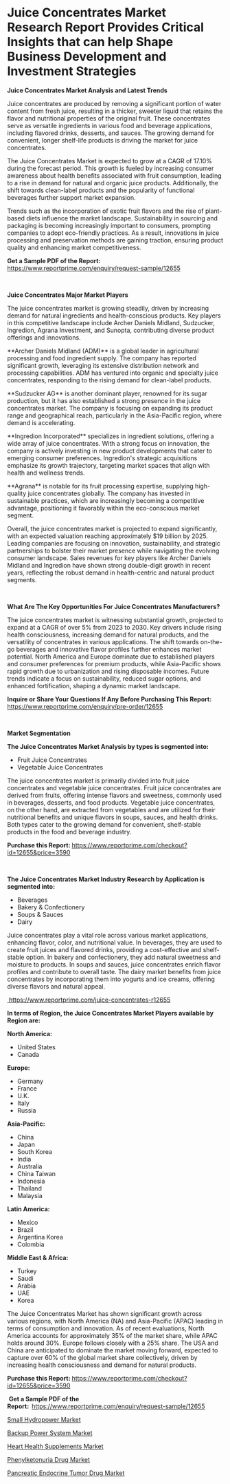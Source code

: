 <p><h1>Juice Concentrates Market Research Report Provides Critical Insights that can help Shape Business Development and Investment Strategies</h1></p><p><strong>Juice Concentrates Market Analysis and Latest Trends</strong></p>
<p><p>Juice concentrates are produced by removing a significant portion of water content from fresh juice, resulting in a thicker, sweeter liquid that retains the flavor and nutritional properties of the original fruit. These concentrates serve as versatile ingredients in various food and beverage applications, including flavored drinks, desserts, and sauces. The growing demand for convenient, longer shelf-life products is driving the market for juice concentrates.</p><p>The Juice Concentrates Market is expected to grow at a CAGR of 17.10% during the forecast period. This growth is fueled by increasing consumer awareness about health benefits associated with fruit consumption, leading to a rise in demand for natural and organic juice products. Additionally, the shift towards clean-label products and the popularity of functional beverages further support market expansion. </p><p>Trends such as the incorporation of exotic fruit flavors and the rise of plant-based diets influence the market landscape. Sustainability in sourcing and packaging is becoming increasingly important to consumers, prompting companies to adopt eco-friendly practices. As a result, innovations in juice processing and preservation methods are gaining traction, ensuring product quality and enhancing market competitiveness.</p></p>
<p><strong>Get a Sample PDF of the Report:&nbsp;</strong> <a href="https://www.reportprime.com/enquiry/request-sample/12655?utm_campaign=1836&utm_medium=2&utm_source=Github&utm_content=ia&utm_term=27112024&utm_id=juice-concentrates">https://www.reportprime.com/enquiry/request-sample/12655</a></p>
<p>&nbsp;</p>
<p><strong>Juice Concentrates Major Market Players</strong></p>
<p><p>The juice concentrates market is growing steadily, driven by increasing demand for natural ingredients and health-conscious products. Key players in this competitive landscape include Archer Daniels Midland, Sudzucker, Ingredion, Agrana Investment, and Sunopta, contributing diverse product offerings and innovations.</p><p>**Archer Daniels Midland (ADM)** is a global leader in agricultural processing and food ingredient supply. The company has reported significant growth, leveraging its extensive distribution network and processing capabilities. ADM has ventured into organic and specialty juice concentrates, responding to the rising demand for clean-label products.</p><p>**Sudzucker AG** is another dominant player, renowned for its sugar production, but it has also established a strong presence in the juice concentrates market. The company is focusing on expanding its product range and geographical reach, particularly in the Asia-Pacific region, where demand is accelerating.</p><p>**Ingredion Incorporated** specializes in ingredient solutions, offering a wide array of juice concentrates. With a strong focus on innovation, the company is actively investing in new product developments that cater to emerging consumer preferences. Ingredion's strategic acquisitions emphasize its growth trajectory, targeting market spaces that align with health and wellness trends.</p><p>**Agrana** is notable for its fruit processing expertise, supplying high-quality juice concentrates globally. The company has invested in sustainable practices, which are increasingly becoming a competitive advantage, positioning it favorably within the eco-conscious market segment.</p><p>Overall, the juice concentrates market is projected to expand significantly, with an expected valuation reaching approximately $19 billion by 2025. Leading companies are focusing on innovation, sustainability, and strategic partnerships to bolster their market presence while navigating the evolving consumer landscape. Sales revenues for key players like Archer Daniels Midland and Ingredion have shown strong double-digit growth in recent years, reflecting the robust demand in health-centric and natural product segments.</p></p>
<p>&nbsp;</p>
<p><strong>What Are The Key Opportunities For Juice Concentrates Manufacturers?</strong></p>
<p><p>The juice concentrates market is witnessing substantial growth, projected to expand at a CAGR of over 5% from 2023 to 2030. Key drivers include rising health consciousness, increasing demand for natural products, and the versatility of concentrates in various applications. The shift towards on-the-go beverages and innovative flavor profiles further enhances market potential. North America and Europe dominate due to established players and consumer preferences for premium products, while Asia-Pacific shows rapid growth due to urbanization and rising disposable incomes. Future trends indicate a focus on sustainability, reduced sugar options, and enhanced fortification, shaping a dynamic market landscape.</p></p>
<p><strong>Inquire or Share Your Questions If Any Before Purchasing This Report:</strong> <a href="https://www.reportprime.com/enquiry/pre-order/12655?utm_campaign=1836&utm_medium=2&utm_source=Github&utm_content=ia&utm_term=27112024&utm_id=juice-concentrates">https://www.reportprime.com/enquiry/pre-order/12655</a></p>
<p>&nbsp;</p>
<p><strong>Market Segmentation</strong></p>
<p><strong>The Juice Concentrates Market Analysis by types is segmented into:</strong></p>
<p><ul><li>Fruit Juice Concentrates</li><li>Vegetable Juice Concentrates</li></ul></p>
<p><p>The juice concentrates market is primarily divided into fruit juice concentrates and vegetable juice concentrates. Fruit juice concentrates are derived from fruits, offering intense flavors and sweetness, commonly used in beverages, desserts, and food products. Vegetable juice concentrates, on the other hand, are extracted from vegetables and are utilized for their nutritional benefits and unique flavors in soups, sauces, and health drinks. Both types cater to the growing demand for convenient, shelf-stable products in the food and beverage industry.</p></p>
<p><strong>Purchase this Report:&nbsp;</strong><a href="https://www.reportprime.com/checkout?id=12655&price=3590&utm_campaign=1836&utm_medium=2&utm_source=Github&utm_content=ia&utm_term=27112024&utm_id=juice-concentrates">https://www.reportprime.com/checkout?id=12655&price=3590</a></p>
<p>&nbsp;</p>
<p><strong>The Juice Concentrates Market Industry Research by Application is segmented into:</strong></p>
<p><ul><li>Beverages</li><li>Bakery & Confectionery</li><li>Soups & Sauces</li><li>Dairy</li></ul></p>
<p><p>Juice concentrates play a vital role across various market applications, enhancing flavor, color, and nutritional value. In beverages, they are used to create fruit juices and flavored drinks, providing a cost-effective and shelf-stable option. In bakery and confectionery, they add natural sweetness and moisture to products. In soups and sauces, juice concentrates enrich flavor profiles and contribute to overall taste. The dairy market benefits from juice concentrates by incorporating them into yogurts and ice creams, offering diverse flavors and natural appeal.</p></p>
<p><a href="https://www.reportprime.com/juice-concentrates-r12655?utm_campaign=1836&utm_medium=2&utm_source=Github&utm_content=ia&utm_term=27112024&utm_id=juice-concentrates">&nbsp;https://www.reportprime.com/juice-concentrates-r12655</a></p>
<p><strong>In terms of Region, the Juice Concentrates Market Players available by Region are:</strong></p>
<p>
    <p> <strong> North America: </strong>
        <ul>
            <li>United States</li>
            <li>Canada</li>
        </ul>
        </p> 
    <p> <strong> Europe: </strong>
        <ul>
            <li>Germany</li>
            <li>France</li>
            <li>U.K.</li>
            <li>Italy</li>
            <li>Russia</li>
        </ul>
        </p> 
    <p> <strong> Asia-Pacific: </strong>
        <ul>
            <li>China</li>
            <li>Japan</li>
            <li>South Korea</li>
            <li>India</li>
            <li>Australia</li>
            <li>China Taiwan</li>
            <li>Indonesia</li>
            <li>Thailand</li>
            <li>Malaysia</li>
        </ul>
        </p> 
    <p> <strong> Latin America: </strong>
        <ul>
            <li>Mexico</li>
            <li>Brazil</li>
            <li>Argentina Korea</li>
            <li>Colombia</li>
        </ul>
        </p> 
    <p> <strong> Middle East & Africa: </strong>
        <ul>
            <li>Turkey</li>
            <li>Saudi</li>
            <li>Arabia</li>
            <li>UAE</li>
            <li>Korea</li>
        </ul>
    </p>
    </p>
<p><p>The Juice Concentrates Market has shown significant growth across various regions, with North America (NA) and Asia-Pacific (APAC) leading in terms of consumption and innovation. As of recent evaluations, North America accounts for approximately 35% of the market share, while APAC holds around 30%. Europe follows closely with a 25% share. The USA and China are anticipated to dominate the market moving forward, expected to capture over 60% of the global market share collectively, driven by increasing health consciousness and demand for natural products.</p></p>
<p><strong>Purchase this Report: </strong><a href="https://www.reportprime.com/checkout?id=12655&price=3590&utm_campaign=1836&utm_medium=2&utm_source=Github&utm_content=ia&utm_term=27112024&utm_id=juice-concentrates">https://www.reportprime.com/checkout?id=12655&price=3590</a></p>
<p>&nbsp;<strong>Get a Sample PDF of the Report:&nbsp;&nbsp;</strong><a href="https://www.reportprime.com/enquiry/request-sample/12655?utm_campaign=1836&utm_medium=2&utm_source=Github&utm_content=ia&utm_term=27112024&utm_id=juice-concentrates">https://www.reportprime.com/enquiry/request-sample/12655</a></p>
<p><strong></strong></p>
<p><p><a href="https://github.com/darenph8er/Market-Research-Report-List-1/blob/main/small-hydropower-market.md?utm_campaign=1836&utm_medium=2&utm_source=Github&utm_content=ia&utm_term=27112024&utm_id=juice-concentrates">Small Hydropower Market</a></p><p><a href="https://github.com/ElviraLeka1962/Market-Research-Report-List-1/blob/main/backup-power-system-market.md?utm_campaign=1836&utm_medium=2&utm_source=Github&utm_content=ia&utm_term=27112024&utm_id=juice-concentrates">Backup Power System Market</a></p><p><a href="https://www.linkedin.com/pulse/heart-health-supplements-market-study-strategies-leading-players-1onoe?utm_campaign=1836&utm_medium=2&utm_source=Github&utm_content=ia&utm_term=27112024&utm_id=juice-concentrates">Heart Health Supplements Market</a></p><p><a href="https://issuu.com/reportprime-2/docs/phenylketonuria-drug-market-size-20_1b5a259c8aee49?utm_campaign=1836&utm_medium=2&utm_source=Github&utm_content=ia&utm_term=27112024&utm_id=juice-concentrates">Phenylketonuria Drug Market</a></p><p><a href="https://issuu.com/reportprime-2/docs/pancreatic-endocrine-tumor-drug-mar_85dea1b244ee79?utm_campaign=1836&utm_medium=2&utm_source=Github&utm_content=ia&utm_term=27112024&utm_id=juice-concentrates">Pancreatic Endocrine Tumor Drug Market</a></p></p>
